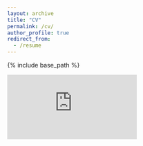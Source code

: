 ```yaml
---
layout: archive
title: "CV"
permalink: /cv/
author_profile: true
redirect_from:
  - /resume
---
```


{% include base_path %}

<embed src="https://shivangchopra11.github.io//files/cv.pdf" />
